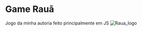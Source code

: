 # Game Rauã
Jogo da minha autoria feito principalmente em JS
![Raua_logo](https://user-images.githubusercontent.com/103889763/184292984-ba411852-2438-4dd2-9495-e062289d8bcb.gif)
